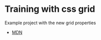 # Training with css grid

Example project with the new grid properties

* [MDN](https://developer.mozilla.org/es/docs/Web/CSS/CSS_Grid_Layout) 
